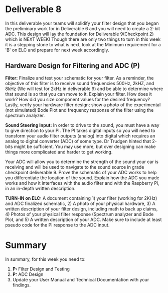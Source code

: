 
# Deliverable 8
In this deliverable your teams will solidify your filter design that you began the preliminary work for in Deliverable 6 and you will need to create a 2-bit ADC. This design will lay the foundation for Deliverable 9(Checkpoint 2) which is NEXT WEEK! Though there are only two things to turn in this week it is a stepping stone to what is next, look at the Minimum requirement for a 'B' on ELC and prepare for next week accordingly. 


## Hardware Design for Filtering and ADC (P)

**Filter:**
Finalize and test your schematic for your filter. As a reminder, the objective of this filter is to receive sound frequencies 500Hz, 2kHZ, and 8kHz (We will test for 2kHz in deliverable 9) and be able to determine where that sound is so that you can move to it. Explain your filter. How does it work? How did you size component values for the desired frequency? Lastly, verify your hardware filter design; show a photo of the experimental (not simulated) Bode Plot and frequency response of the filter using the spectrum analyzer.

**Sound Steering Input:**
In order to drive to the sound, you must have a way to give direction to your PI.  The PI takes digital inputs so you will need to transform your audio filter outputs (analog) into digital which requires an analog to digital converter (ADC) of some type.  Dr Trudgen hinted that 2-bits might be sufficient.  You may use more, but over designing can make things more complicated and harder to get working. 

Your ADC will allow you to determine the strength of the sound your car is receiving and will be used to navigate to the sound source in grade checkpoint deliverable 9. Prove the schematic of your ADC works to help you differentiate the location of the sound. Explain how the ADC you made works and how it interfaces with the audio filter and with the Raspberry Pi, in an in-depth written description. 

**TURN-IN on ELC:** A document containing 1) your filter (working for 2KHz) and ADC finalized schematic, 2) A photo of your physical hardware, 3) A written description of your filter design, including math to back up claims, 4) Photos of your physical filter response (Spectrum analyzer and Bode Plot, and 5) A written description of your ADC.  Make sure to include at least pseudo code for the PI response to the ADC input.


# Summary

In summary, for this week you need to:

1. **P:** Filter Design and Testing
2. **P:** ADC Design
3. Update your User Manual and Technical Documentation with your findings.
